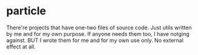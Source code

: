 # particle

There're projects that have one-two files of source code. Just utils written by me
and for my own purpose. If anyone needs them too, I have notging against. 
BUT I wrote them for me and for my own use only. No external effect at all.
